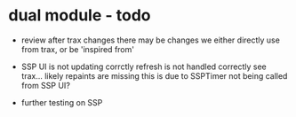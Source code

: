 # dual module - todo


- review after trax changes
there may be changes we either directly use from trax, or be 'inspired from'

- SSP UI is not updating corrctly
refresh is not handled correctly see trax... likely repaints are missing
this is due to SSPTimer not being called from SSP UI?


- further testing on SSP